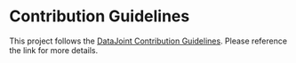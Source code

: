 # Contribution Guidelines

This project follows the
[DataJoint Contribution Guidelines](https://datajoint.com/docs/about/contribute/).
Please reference the link for more details.
